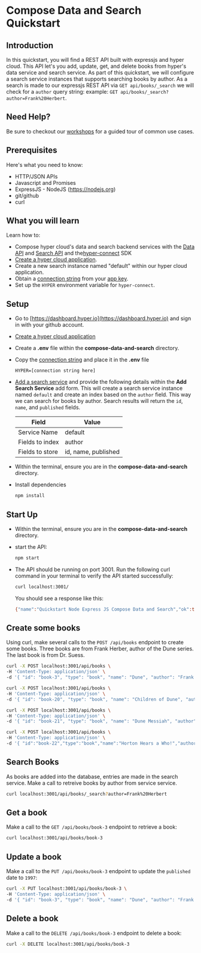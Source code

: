 # Compose Data and Search Quickstart

## Introduction

In this quickstart, you will find a REST API built with expressjs and hyper cloud.  This API let's you add, update, get, and delete books from hyper's data service and search service.  As part of this quickstart, we will configure a search service instances that supports searching books by author.  As a search is made to our expressjs REST API via `GET api/books/_search` we will check for a `author` query string: example: `GET api/books/_search?author=Frank%20Herbert`.


## Need Help?

Be sure to checkout our [workshops](https://github.com/hyper63/workshops-expressjs) for a guided tour of common use cases. 

## Prerequisites

Here's what you need to know:

- HTTP/JSON APIs
- Javascript and Promises
- ExpressJS - NodeJS (https://nodejs.org)
- git/github
- curl

## What you will learn

Learn how to:

- Compose hyper cloud's data and search backend services with the [Data API](https://docs.hyper.io/cloud/data-api) and [Search API](https://docs.hyper.io/cloud/search-api) and the[hyper-connect](https://docs.hyper.io/cloud/hyper-connect) SDK 
- [Create a hyper cloud application](https://docs.hyper.io/cloud/applications#zl-creating-a-new-hyper-application).
- Create a new search instance named "default" within our hyper cloud application.
- Obtain a [connection string](https://docs.hyper.io/cloud/app-keys#6s-copying-the-key-secret-and-connection-string) from your [app key](https://docs.hyper.io/cloud/app-keys).
- Set up the `HYPER` environment variable for `hyper-connect`.

## Setup

- Go to [https://dashboard.hyper.io](https://dashboard.hyper.io) and sign in with your github account.
- [Create a hyper cloud application](https://docs.hyper.io/cloud/applications#zl-creating-a-new-hyper-application)
- Create a **.env** file within the **compose-data-and-search** directory.
- Copy the [connection string](https://docs.hyper.io/cloud/app-keys#6s-copying-the-key-secret-and-connection-string) and place it in the **.env** file

    ```
    HYPER=[connection string here]
    ```
- [Add a search service](https://docs.hyper.io/cloud/adding-a-search-service) and provide the following details within the **Add Search Service** add form.  This will create a search service instance named `default` and create an index based on the `author` field.  This way we can search for books by author.  Search results will return the `id`, `name`, and `published` fields.

    | Field           | Value               |
    |-----------------|---------------------|
    | Service Name    | default             |
    | Fields to index | author              |
    | Fields to store | id, name, published |

- Within the terminal, ensure you are in the **compose-data-and-search** directory.
- Install dependencies 

    ```sh
    npm install
    ```

## Start Up

- Within the terminal, ensure you are in the **compose-data-and-search** directory.
- start the API:

    ```sh
    npm start
    ```
- The API should be running on port 3001.  Run the following curl command in your terminal to verify the API started successfully:

    ```sh
    curl localhost:3001/
    ```

    You should see a response like this:

    ```sh
    {"name":"Quickstart Node Express JS Compose Data and Search","ok":true}
    ```

## Create some books

Using curl, make several calls to the `POST /api/books` endpoint to create some books.  Three books are from Frank Herber, author of the Dune series.  The last book is from Dr. Suess.


```sh
curl -X POST localhost:3001/api/books \
-H 'Content-Type: application/json' \
-d '{ "id": "book-3", "type": "book", "name": "Dune", "author": "Frank Herbert", "published": "1965" }'
```

```sh
curl -X POST localhost:3001/api/books \
-H 'Content-Type: application/json' \
-d '{ "id": "book-20", "type": "book", "name": "Children of Dune", "author": "Frank Herbert", "published": "1975" }'
```

```sh
curl -X POST localhost:3001/api/books \
-H 'Content-Type: application/json' \
-d '{ "id": "book-21", "type": "book", "name": "Dune Messiah", "author": "Frank Herbert", "published": "1969" }'
```

```sh
curl -X POST localhost:3001/api/books \
-H 'Content-Type: application/json' \
-d '{ "id":"book-22","type":"book","name":"Horton Hears a Who!","author":"Dr. Suess","published":"1955" }'
```

## Search Books

As books are added into the database, entries are made in the search service.  Make a call to retreive books by author from service service.

```sh
curl localhost:3001/api/books/_search?author=Frank%20Herbert 
```

## Get a book

Make a call to the `GET /api/books/book-3` endpoint to retrieve a book:

```sh
curl localhost:3001/api/books/book-3 
```

## Update a book

Make a call to the `PUT /api/books/book-3` endpoint to update the `published` date to `1997`:

```sh
curl -X PUT localhost:3001/api/books/book-3 \
-H 'Content-Type: application/json' \
-d '{ "id": "book-3", "type": "book", "name": "Dune", "author": "Frank Herbert", "published": "1997" }'
```

## Delete a book

Make a call to the `DELETE /api/books/book-3` endpoint to delete a book:

```sh
curl -X DELETE localhost:3001/api/books/book-3
```